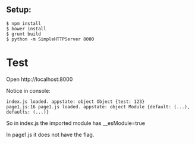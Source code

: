 ## Setup:

```
$ npm install
$ bower install
$ grunt build
$ python -m SimpleHTTPServer 8000
```

# Test

Open http://localhost:8000

Notice in console:

```
index.js loaded. appstate: object Object {test: 123}
page1.js:16 page1.js loaded. appstate: object Module {default: (...), defaults: (...)}
```

So in index.js the imported module has __esModule=true

In page1.js it does not have the flag.